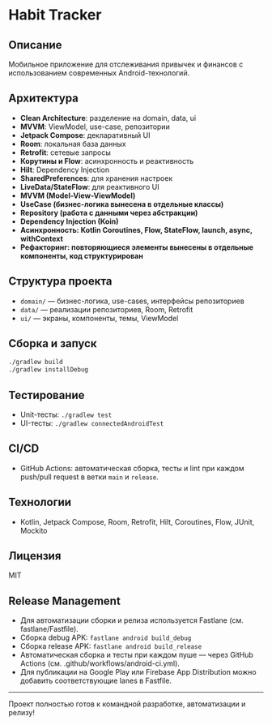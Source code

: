 # Habit Tracker

## Описание
Мобильное приложение для отслеживания привычек и финансов с использованием современных Android-технологий.

## Архитектура
- **Clean Architecture**: разделение на domain, data, ui
- **MVVM**: ViewModel, use-case, репозитории
- **Jetpack Compose**: декларативный UI
- **Room**: локальная база данных
- **Retrofit**: сетевые запросы
- **Корутины и Flow**: асинхронность и реактивность
- **Hilt**: Dependency Injection
- **SharedPreferences**: для хранения настроек
- **LiveData/StateFlow**: для реактивного UI
- **MVVM (Model-View-ViewModel)**
- **UseCase (бизнес-логика вынесена в отдельные классы)**
- **Repository (работа с данными через абстракции)**
- **Dependency Injection (Koin)**
- **Асинхронность: Kotlin Coroutines, Flow, StateFlow, launch, async, withContext**
- **Рефакторинг: повторяющиеся элементы вынесены в отдельные компоненты, код структурирован**

## Структура проекта
- `domain/` — бизнес-логика, use-cases, интерфейсы репозиториев
- `data/` — реализации репозиториев, Room, Retrofit
- `ui/` — экраны, компоненты, темы, ViewModel

## Сборка и запуск
```sh
./gradlew build
./gradlew installDebug
```

## Тестирование
- Unit-тесты: `./gradlew test`
- UI-тесты: `./gradlew connectedAndroidTest`

## CI/CD
- GitHub Actions: автоматическая сборка, тесты и lint при каждом push/pull request в ветки `main` и `release`.

## Технологии
- Kotlin, Jetpack Compose, Room, Retrofit, Hilt, Coroutines, Flow, JUnit, Mockito

## Лицензия
MIT 

## Release Management

- Для автоматизации сборки и релиза используется Fastlane (см. fastlane/Fastfile).
- Сборка debug APK: `fastlane android build_debug`
- Сборка release APK: `fastlane android build_release`
- Автоматическая сборка и тесты при каждом пуше — через GitHub Actions (см. .github/workflows/android-ci.yml).
- Для публикации на Google Play или Firebase App Distribution можно добавить соответствующие lanes в Fastfile.

---

Проект полностью готов к командной разработке, автоматизации и релизу! 